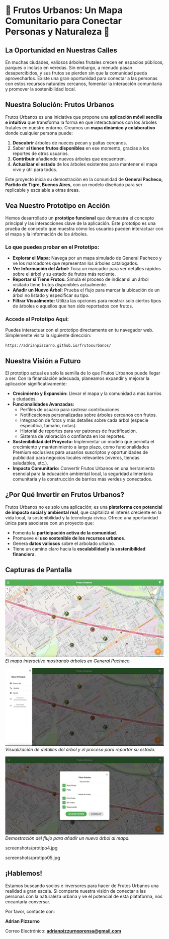 # 🌲 Frutos Urbanos: Un Mapa Comunitario para Conectar Personas y Naturaleza 🥑

## La Oportunidad en Nuestras Calles

En muchas ciudades, valiosos árboles frutales crecen en espacios públicos, parques o incluso en veredas. Sin embargo, a menudo pasan desapercibidos, y sus frutos se pierden sin que la comunidad pueda aprovecharlos. Existe una gran oportunidad para conectar a las personas con estos recursos naturales cercanos, fomentar la interacción comunitaria y promover la sostenibilidad local.

## Nuestra Solución: Frutos Urbanos

Frutos Urbanos es una iniciativa que propone una **aplicación móvil sencilla e intuitiva** que transforma la forma en que interactuamos con los árboles frutales en nuestro entorno. Creamos un **mapa dinámico y colaborativo** donde cualquier persona puede:

1.  **Descubrir** árboles de nueces pecan y paltas cercanos.
2.  Saber **si tienen frutos disponibles** en ese momento, gracias a los reportes de otros usuarios.
3.  **Contribuir** añadiendo nuevos árboles que encuentren.
4.  **Actualizar el estado** de los árboles existentes para mantener el mapa vivo y útil para todos.

Este proyecto inicia su demostración en la comunidad de **General Pacheco, Partido de Tigre, Buenos Aires**, con un modelo diseñado para ser replicable y escalable a otras áreas.

## Vea Nuestro Prototipo en Acción

Hemos desarrollado un **prototipo funcional** que demuestra el concepto principal y las interacciones clave de la aplicación. Este prototipo es una prueba de concepto que muestra cómo los usuarios pueden interactuar con el mapa y la información de los árboles.

### Lo que puedes probar en el Prototipo:

*   **Explorar el Mapa:** Navega por un mapa simulado de General Pacheco y ve los marcadores que representan los árboles catalogados.
*   **Ver Información del Árbol:** Toca un marcador para ver detalles rápidos sobre el árbol y su estado de frutos más reciente.
*   **Reportar si Tiene Frutos:** Simula el proceso de indicar si un árbol visitado tiene frutos disponibles actualmente.
*   **Añadir un Nuevo Árbol:** Prueba el flujo para marcar la ubicación de un árbol no listado y especificar su tipo.
*   **Filtrar Visualmente:** Utiliza las opciones para mostrar solo ciertos tipos de árboles o aquellos que han sido reportados con frutos.

### Accede al Prototipo Aquí:

Puedes interactuar con el prototipo directamente en tu navegador web. Simplemente visita la siguiente dirección:

`https://adrianpizzurno.github.io/frutosurbanos/`

## Nuestra Visión a Futuro

El prototipo actual es solo la semilla de lo que Frutos Urbanos puede llegar a ser. Con la financiación adecuada, planeamos expandir y mejorar la aplicación significativamente:

*   **Crecimiento y Expansión:** Llevar el mapa y la comunidad a más barrios y ciudades.
*   **Funcionalidades Avanzadas:**
    *   Perfiles de usuario para rastrear contribuciones.
    *   Notificaciones personalizadas sobre árboles cercanos con frutos.
    *   Integración de fotos y más detalles sobre cada árbol (especie específica, tamaño, notas).
    *   Historial de reportes para ver patrones de fructificación.
    *   Sistema de valoración o confianza en los reportes.
*   **Sostenibilidad del Proyecto:** Implementar un modelo que permita el crecimiento y mantenimiento a largo plazo, como funcionalidades Premium exclusivas para usuarios suscriptos y oportunidades de publicidad para negocios locales relevantes (viveros, tiendas saludables, etc.).
*   **Impacto Comunitario:** Convertir Frutos Urbanos en una herramienta esencial para la educación ambiental local, la seguridad alimentaria comunitaria y la construcción de barrios más verdes y conectados.

## ¿Por Qué Invertir en Frutos Urbanos?

Frutos Urbanos no es solo una aplicación; es una **plataforma con potencial de impacto social y ambiental real**, que capitaliza el interés creciente en la vida local, la sostenibilidad y la tecnología cívica. Ofrece una oportunidad única para asociarse con un proyecto que:

*   Fomenta la **participación activa de la comunidad**.
*   Promueve el **uso sostenible de los recursos urbanos**.
*   Genera **datos valiosos** sobre el arbolado urbano.
*   Tiene un camino claro hacia la **escalabilidad y la sostenibilidad financiera**.

## Capturas de Pantalla

![Captura de Pantalla 1: Mapa Principal](screenshots/protipo01.jpg)
*El mapa interactivo mostrando árboles en General Pacheco.*

![Captura de Pantalla 2: Información del Árbol y Reporte](screenshots/protipo02.jpg)
*Visualización de detalles del árbol y el proceso para reportar su estado.*

![Captura de Pantalla 3: Añadir Árbol](screenshots/protipo03.jpg)
*Demostración del flujo para añadir un nuevo árbol al mapa.*

screenshots/protipo4.jpg

screenshots/protipo05.jpg


## ¡Hablemos!

Estamos buscando socios e inversores para hacer de Frutos Urbanos una realidad a gran escala. Si comparte nuestra visión de conectar a las personas con la naturaleza urbana y ve el potencial de esta plataforma, nos encantaría conversar.

Por favor, contacte con:

**Adrian Pizzurno**

Correo Electrónico: **adrianpizzurnoprensa@gmail.com**
